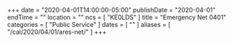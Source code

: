 +++
date = "2020-04-01T14:00:00-05:00"
publishDate = "2020-04-01"
endTime = ""
location = ""
ncs = [ "KE0LDS" ]
title = "Emergency Net 0401"
categories = [ "Public Service" ]
dates = [ "" ]
aliases = [ "/cal/2020/04/01/ares-net/" ]
+++

